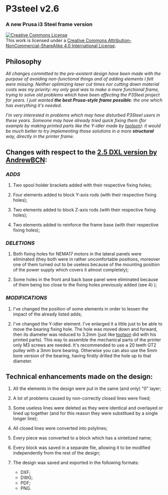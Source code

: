 # P3steel v2.6
### A new Prusa i3 Steel frame version

<a rel="license" href="http://creativecommons.org/licenses/by-nc-sa/4.0/"><img alt="Creative Commons License" style="border-width:0" src="https://i.creativecommons.org/l/by-nc-sa/4.0/88x31.png" /></a><br />This work is licensed under a <a rel="license" href="http://creativecommons.org/licenses/by-nc-sa/4.0/">Creative Commons Attribution-NonCommercial-ShareAlike 4.0 International License</a>.


## Philosophy
_All changes committed to the pre-existent design have been made with the purpose of avoiding non-functional things and of adding elements I felt were missing. Neither optimizing laser cut times nor cutting down material costs was my priority: my only goal was to make a more functional frame, trying to solve old problems which have been affecting the P3Steel project for years. I just wanted **the best Prusa-style frame possible**: the one which has everything it's needed._

_I'm very interested in problems which may have disturbed P3Steel users in these years. Someone may have already tried quick fixing them (for example by making printed parts like the Y-idler made by [toolson](http://www.thingiverse.com/thing:1054909)): it would be much better to try implementing those solutions in a more **structural** way, directly in the printer frame._

## Changes with respect to the [2.5 DXL version by AndrewBCN](http://reprap.org/wiki/P3Steel#Frame_versions):

### **_ADDS_**

1. Two spool holder brackets added with their respective fixing holes;

2. Four elements added to block Y-axis rods (with their respective fixing holes);

3. Two elements added to block Z-axis rods (with their respective fixing holes);

4. Two elements added to reinforce the frame base (with their respective fixing holes);
 
### **_DELETIONS_**

1. Both fixing holes for NEMA17 motors in the lateral panels were eliminated (they both were in rather uncomfortable positions, moreover one of them turned out to be useless because of the mounting position of the power supply which covers it almost completely);

2. Some holes in the front and back base panel were eliminated because of them being too close to the fixing holes previously added (see 4) );

### **_MODIFICATIONS_**

1. I've changed the position of some elements in order to lessen the impact of the already listed adds;

2. I've changed the Y-idler element. I've enlarged it a little just to be able to move the bearing fixing hole. The hole was moved down and forward, then its diameter was reduced to 3.2mm (just like [toolson](http://www.thingiverse.com/thing:1031144) did with his printed parts). This way to assemble the mechanical parts of the printer only M3 screws are needed. It's recommended to use a 20 teeth GT2 pulley with a 3mm bore bearing. Otherwise you can also use the 5mm bore version of the bearing, having firstly drilled the hole up to that diameter.


## Technical enhancements made on the design:

1. All the elements in the design were put in the same (and only) "0" layer;

2. A lot of problems caused by non-correctly closed lines were fixed;

3. Some useless lines were deleted as they were identical and overlayed or lined up together (and for this reason they were substitued by a single longer line);

4. All closed lines were converted into polylines;

5. Every piece was converted to a block which has a sintetized name;

6. Every block was saved in a separate file, allowing it to be modified independently from the rest of the design;

7. The design was saved and exported in the following formats:
    - DXF;
    - DWG;
    - PDF;
    - PNG.
